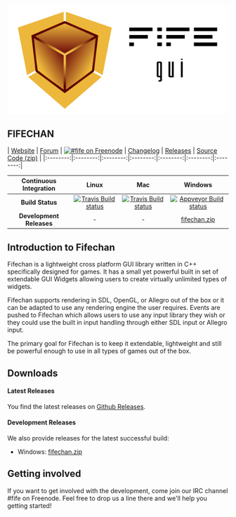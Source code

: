![FIFEGUI LOGO](https://raw.githubusercontent.com/fifengine/fifechan/master/docs/logo/FIFEgui_small_c3.png)

## FIFECHAN

| [Website](http://fifengine.net/) | [Forum](http://forums.fifengine.net/) | [![#fife on Freenode](https://img.shields.io/badge/freenode-%23fife-green.svg)](https://webchat.freenode.net/?channels=fife) | [Changelog](https://github.com/fifengine/fifechan/blob/master/CHANGELOG.md) | [Releases](https://github.com/fifengine/fifechan/releases) | [Source Code (zip)](https://github.com/fifengine/fifechan/archive/master.zip) |
|:--------:|:--------:|:--------:|:--------:|:--------:|:--------:|:--------:|

| Continuous Integration | Linux |   Mac    | Windows |
|:----------------------:|:-----:|:--------:|:-------:|
| **Build Status** | [![Travis Build status](https://travis-ci.org/fifengine/fifechan.png?branch=master)](https://travis-ci.org/fifengine/fifechan) | [![Travis Build status](https://travis-ci.org/fifengine/fifechan.png?branch=master)](https://travis-ci.org/fifengine/fifechan) | [![Appveyor Build status](https://ci.appveyor.com/api/projects/status/7laap81568c93x4p?svg=true)](https://ci.appveyor.com/project/fifengine/fifengine) | 
| **Development Releases**  |   -    |    -     | [fifechan.zip](https://ci.appveyor.com/api/projects/fifengine/fifechan/artifacts/fifechan.zip?all=successful) |

## Introduction to Fifechan

Fifechan is a lightweight cross platform GUI library written in C++ specifically
designed for games. It has a small yet powerful built in set of extendable GUI 
Widgets allowing users to create virtually unlimited types of widgets. 

Fifechan supports rendering in SDL, OpenGL, or Allegro out of the box or it can be 
adapted to use any rendering engine the user requires. Events are pushed to 
Fifechan which allows users to use any input library they wish or they could use
the built in input handling through either SDL input or Allegro input. 

The primary goal for Fifechan is to keep it extendable, lightweight and still be 
powerful enough to use in all types of games out of the box. 

## Downloads

#### Latest Releases

You find the latest releases on [Github Releases](https://github.com/fifengine/fifechan/releases).

#### Development Releases

We also provide releases for the latest successful build:

- Windows: [fifechan.zip](https://ci.appveyor.com/api/projects/fifengine/fifechan/artifacts/fifechan.zip?all=successful)

## Getting involved

If you want to get involved with the development, come join our IRC channel #fife on Freenode.
Feel free to drop us a line there and we'll help you getting started!
